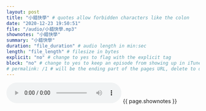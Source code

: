 ```yaml
---
layout: post
title: "小錯快學" # quotes allow forbidden characters like the colon
date: "2020-12-23 19:50:51"
file: "/audio/小錯快學.mp3"
shownotes: "小錯快學"
summary: "小錯快學"
duration: "file_duration" # audio length in min:sec
length: "file_length" # filesize in bytes
explicit: "no" # change to yes to flag with the explicit tag
block: "no" # change to yes to keep an episode from showing up in iTunes
# permalink: /1 # will be the ending part of the pages URL, delete to default to the title
---
```


<audio controls>
<source src="{{site.url}}{{site.baseurl}}{{ page.file }}" type="audio/x-mp3">
Your browser does not support the audio element.
</audio>
{{ page.shownotes }}
